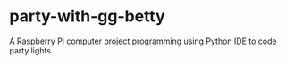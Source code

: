 # party-with-gg-betty
A Raspberry Pi computer project programming using Python IDE to code party lights 
